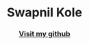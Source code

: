 <h1 align="center">Swapnil Kole</h1>
<h3 align="center"><a href="https://github.com/kole-swapnil">Visit my github</a></h3>
